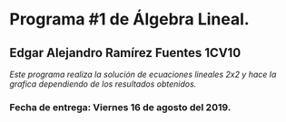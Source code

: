 # Programa #1 de Álgebra Lineal.

## Edgar Alejandro Ramírez Fuentes 1CV10

_Este programa realiza la solución de ecuaciones lineales 2x2 y hace la grafica dependiendo de los resultados obtenidos._

### Fecha de entrega: Viernes 16 de agosto del 2019.